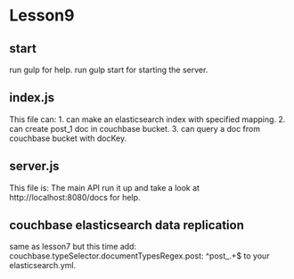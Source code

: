 # Lesson9

## start
  run gulp for help.
  run gulp start for starting the server.

## index.js

  This file can:
    1. can make an elasticsearch index with specified mapping.
    2. can create post_1 doc in couchbase bucket.
    3. can query a doc from couchbase bucket with docKey.

## server.js

  This file is:
    The main API run it up and take a look at http://localhost:8080/docs for help.

## couchbase elasticsearch data replication

  same as lesson7 but this time add: couchbase.typeSelector.documentTypesRegex.post: ^post_.+$
  to your elasticsearch.yml.
